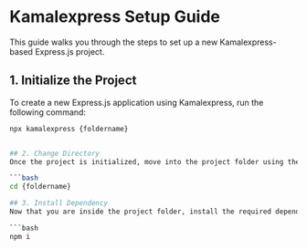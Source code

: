 # Kamalexpress Setup Guide

This guide walks you through the steps to set up a new Kamalexpress-based Express.js project.

## 1. Initialize the Project

To create a new Express.js application using Kamalexpress, run the following command:

```bash
npx kamalexpress {foldername}


## 2. Change Directory
Once the project is initialized, move into the project folder using the cd command:

```bash
cd {foldername}

## 3. Install Dependency
Now that you are inside the project folder, install the required dependencies by running:

```bash
npm i

